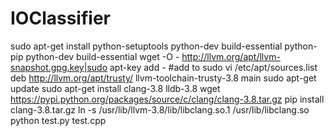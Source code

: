 # IOClassifier

sudo apt-get install python-setuptools python-dev build-essential python-pip python-dev build-essential
wget -O - http://llvm.org/apt/llvm-snapshot.gpg.key|sudo apt-key add -
#add to  sudo vi /etc/apt/sources.list
deb http://llvm.org/apt/trusty/ llvm-toolchain-trusty-3.8 main
sudo apt-get update
sudo apt-get install clang-3.8 lldb-3.8
wget https://pypi.python.org/packages/source/c/clang/clang-3.8.tar.gz
pip install clang-3.8.tar.gz
ln -s /usr/lib/llvm-3.8/lib/libclang.so.1 /usr/lib/libclang.so
python test.py test.cpp
